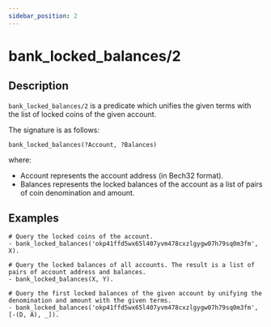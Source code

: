```yaml
---
sidebar_position: 2
---
```

[//]: # (This file is auto-generated. Please do not modify it yourself.)

# bank_locked_balances/2

## Description

`bank_locked_balances/2` is a predicate which unifies the given terms with the list of locked coins of the given account.

The signature is as follows:

```text
bank_locked_balances(?Account, ?Balances)
```

where:

- Account represents the account address \(in Bech32 format\).
- Balances represents the locked balances of the account as a list of pairs of coin denomination and amount.

## Examples

```text
# Query the locked coins of the account.
- bank_locked_balances('okp41ffd5wx65l407yvm478cxzlgygw07h79sq0m3fm', X).

# Query the locked balances of all accounts. The result is a list of pairs of account address and balances.
- bank_locked_balances(X, Y).

# Query the first locked balances of the given account by unifying the denomination and amount with the given terms.
- bank_locked_balances('okp41ffd5wx65l407yvm478cxzlgygw07h79sq0m3fm', [-(D, A), _]).
```
